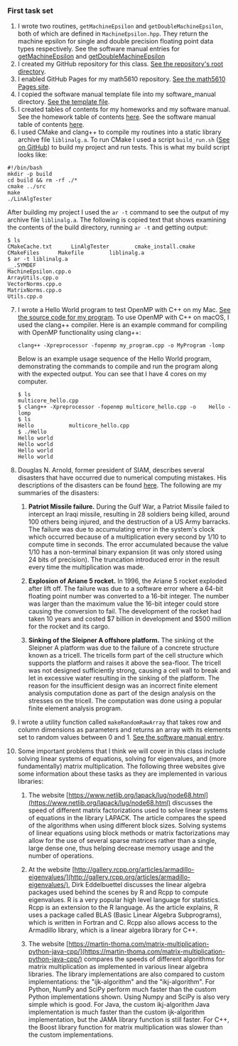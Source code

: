 ### First task set
1. I wrote two routines, `getMachineEpsilon` and `getDoubleMachineEpsilon`, both of which are defined in `MachineEpsilon.hpp`. They return the machine epsilon for single and double precision floating point data types respectively. See the software manual entries for [getMachineEpsilon](../software_manual/getMachineEpsilon.md) and [getDoubleMachineEpsilon](../software_manual/getDoubleMachineEpsilon.md)
2. I created my GitHub repository for this class. [See the repository's root directory](https://github.com/aposhiana/math5610).
3. I enabled GitHub Pages for my math5610 repository. [See the math5610 Pages site](https://aposhiana.github.io/math5610/).
4. I copied the software manual template file into my software_manual directory. [See the template file](../software_manual/softwareManualTemplate.md).
5. I created tables of contents for my homeworks and my software manual. See the homework table of contents [here](../homework/README.md). See the software manual table of contents [here](../software_manual/README.md).
6. I used CMake and clang++ to compile my routines into a static library archive file `liblinalg.a`. To run CMake I used a script `build_run.sh` ([See on GitHub](https://github.com/aposhiana/math5610/blob/master/build_run.sh)) to build my project and run tests. This is what my build script looks like:
```
#!/bin/bash
mkdir -p build
cd build && rm -rf ./*
cmake ../src
make
./LinAlgTester
```
After building my project I used the `ar -t` command to see the output of my archive file `liblinalg.a`. The following is copied text that shows examining the contents of the build directory, running `ar -t` and getting output:
```
$ ls
CMakeCache.txt		LinAlgTester		cmake_install.cmake
CMakeFiles		Makefile		liblinalg.a
$ ar -t liblinalg.a 
__.SYMDEF
MachineEpsilon.cpp.o
ArrayUtils.cpp.o
VectorNorms.cpp.o
MatrixNorms.cpp.o
Utils.cpp.o
```
7. I wrote a Hello World program to test OpenMP with C++ on my Mac. [See the source code for my program](../src/toy_programs/multicore_hello.cpp). To use OpenMP with C++ on macOS, I used the clang++ compiler. Here is an example command for compiling with OpenMP functionality using clang++:
    ```
    clang++ -Xpreprocessor -fopenmp my_program.cpp -o MyProgram -lomp
    ```
    Below is an example usage sequence of the Hello World program, demonstrating the commands to compile and run the program along with the expected output. You can see that I have 4 cores on my computer.
    ```
    $ ls
    multicore_hello.cpp
    $ clang++ -Xpreprocessor -fopenmp multicore_hello.cpp -o    Hello -lomp
    $ ls
    Hello			multicore_hello.cpp
    $ ./Hello 
    Hello world
    Hello world
    Hello world
    Hello world
    ```
8. Douglas N. Arnold, former president of SIAM, describes several disasters that have occurred due to numerical computing mistakes. His descriptions of the disasters can be found [here](http://www-users.math.umn.edu/~arnold//disasters/). The following are my summaries of the disasters:

    1. **Patriot Missile failure.** During the Gulf War, a Patriot Missile failed to intercept an Iraqi missile, resulting in 28 soldiers being killed, around 100 others being injured, and the destruction of a US Army barracks. The failure was due to accumulating error in the system's clock which occurred because of a multiplication every second by 1/10 to compute time in seconds. The error accumulated because the value 1/10 has a non-terminal binary expansion (it was only stored using 24 bits of precision). The truncation introduced error in the result every time the multiplication was made.

    2. **Explosion of Ariane 5 rocket.** In 1996, the Ariane 5 rocket exploded after lift off. The failure was due to a software error where a 64-bit floating point number was converted to a 16-bit integer. The number was larger than the maximum value the 16-bit integer could store causing the conversion to fail. The development of the rocket had taken 10 years and costed \$7 billion in development and \$500 million for the rocket and its cargo.

    3. **Sinking of the Sleipner A offshore platform.** The sinking ot the Sleipner A platform was due to the failure of a concrete structure known as a tricell. The tricells form part of the cell structure which supports the platform and raises it above the sea-floor. The tricell was not designed sufficiently strong, causing a cell wall to break and let in excessive water resulting in the sinking of the platform. The reason for the insufficient design was an incorrect finite element analysis computation done as part of the design analysis on the stresses on the tricell. The computation was done using a popular finite element analysis program.
9. I wrote a utility function called `makeRandomRawArray` that takes row and column dimensions as parameters and returns an array with its elements set to random values between 0 and 1. [See the software manual entry](../software_manual/makeRandomRawArray.md).
10. 
    Some important problems that I think we will cover in this class include solving linear systems of equations, solving for eigenvalues, and (more fundamentally) matrix multiplication. The following three websites give some information about these tasks as they are implemented in various libraries:
    
    1. The website [https://www.netlib.org/lapack/lug/node68.html](https://www.netlib.org/lapack/lug/node68.html) discusses the speed of different matrix factorizations used to solve linear systems of equations in the library LAPACK. The article compares the speed of the algorithms when using different block sizes. Solving systems of linear equations using block methods or matrix factorizations may allow for the use of several sparse matrices rather than a single, large dense one, thus helping decrease memory usage and the number of operations.

    2. At the website [http://gallery.rcpp.org/articles/armadillo-eigenvalues/](http://gallery.rcpp.org/articles/armadillo-eigenvalues/), Dirk Eddelbuettel discusses the linear algebra packages used behind the scenes by R and Rcpp to compute eigenvalues. R is a very popular high level language for statistics. Rcpp is an extension to the R language. As the article explains, R uses a package called BLAS (Basic Linear Algebra Subprograms), which is written in Fortran and C. Rcpp also allows access to the Armadillo library, which is a linear algebra library for C++.

    3. The website [https://martin-thoma.com/matrix-multiplication-python-java-cpp/](https://martin-thoma.com/matrix-multiplication-python-java-cpp/) compares the speeds of different algorithms for matrix multiplication as implemented in various linear algebra libraries. The library implementations are also compared to custom implementations: the "ijk-algorithm" and the "ikj-algorithm". For Python, NumPy and SciPy perform much faster than the custom Python implementations shown. Using Numpy and SciPy is also very simple which is good. For Java, the custom ikj-algorithm Java implementation is much faster than the custom ijk-algorithm implementation, but the JAMA library function is still faster. For C++, the Boost library function for matrix multiplication was slower than the custom implementations.

